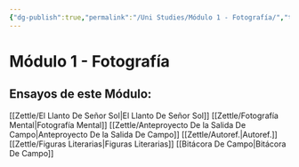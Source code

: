 ```yaml
---
{"dg-publish":true,"permalink":"/Uni Studies/Módulo 1 - Fotografía/","title":"Módulo 1 - Fotografía","tags":["Universidad",""],"created":"2023-03-14T13:36:47.684-05:00","updated":"2023-09-08T19:36:17.112-05:00"}
---
```



# Módulo 1 - Fotografía

## Ensayos de este Módulo:

[[Zettle/El Llanto De Señor Sol\|El Llanto De Señor Sol]]
[[Zettle/Fotografía Mental\|Fotografía Mental]]
[[Zettle/Anteproyecto De la Salida De Campo\|Anteproyecto De la Salida De Campo]]
[[Zettle/Autoref.\|Autoref.]]
[[Zettle/Figuras Literarias\|Figuras Literarias]]
[[Bitácora De Campo\|Bitácora De Campo]]




